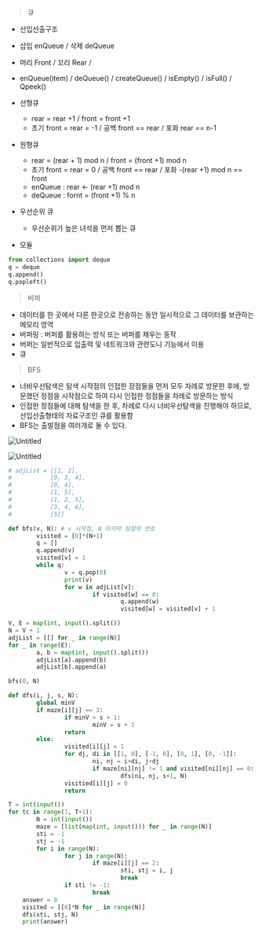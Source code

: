 > 큐
> 
- 선입선출구조
- 삽입 enQueue / 삭제 deQueue
- 머리 Front / 꼬리 Rear /
- enQueue(item) / deQueue() / createQueue() / isEmpty() / isFull() / Qpeek()
- 선형큐
    - rear = rear +1 / front = front +1
    - 초기 front = rear = -1 / 공백 front == rear / 포화 rear == n-1
- 원형큐
    - rear = (rear + 1) mod n / front = (front +1) mod n
    - 초기 front = rear = 0 / 공백 front == rear / 포화 -(rear +1) mod n == front
    - enQueue : rear ← (rear +1) mod n
    - deQueue : fornt = (front +1) % n
- 우선순위 큐
    - 우선순위가 높은 녀석을 먼저 뽑는 큐
    
- 모듈

```python
from collections import deque
q = deque
q.append()
q.popleft()
```

> 버퍼
> 
- 데이터를 한 곳에서 다른 한곳으로 전송하는 동안 일시적으로 그 데이터를 보관하는 메모리 영역
- 버퍼링 : 버퍼를 활용하는 방식 또는 버퍼를 채우는 동작
- 버퍼는 일반적으로 입출력 및 네트워크와 관련도니 기능에서 이용
- 큐

> BFS
> 
- 너비우선탐색은 탐색 시작점의 인접한 장점들을 먼저 모두 차례로 방문한 후에, 방문했던 정점을 시작점으로 하여 다시 인접한 정점들을 차례로 방문하는 방식
- 인접한 정점들에 대해 탐색을 한 후, 차례로 다시 너비우선탐색을 진행해야 하므로, 선입선출형태의 자료구조인 큐를 활용함
- BFS는 출발점을 여러개로 둘 수 있다.

![Untitled](https://s3-us-west-2.amazonaws.com/secure.notion-static.com/a2d8bc12-2b46-41d2-b924-3f7a2ac58f34/Untitled.png)

![Untitled](https://s3-us-west-2.amazonaws.com/secure.notion-static.com/f5762c82-ac7c-48bc-a37d-79eec9c5ffb1/Untitled.png)

```python
# adjList = [[1, 2],
# 		    [0, 3, 4],
# 		    [0, 4],
# 		    [1, 5],
# 		    [1, 2, 5],
# 		    [3, 4, 6],
# 		    [5]]

def bfs(v, N): # v 시작점, N 마지막 정점의 번호
		visited = [0]*(N+1)
		q = []
		q.append(v)
		visited[v] = 1
		while q:
				v = q.pop(0)
				print(v)
				for w in adjList[v]:
						if visited[w] == 0:
								q.append(w)
								visited[w] = visited[v] + 1

V, E = map(int, input().split())
N = V + 1
adjList = [[] for _ in range(N)]
for _ in range(E):
		a, b = map(int, input().split())
		adjList[a].append(b)
		adjList[b].append(a)

bfs(0, N)
```

```python
def dfs(i, j, s, N):
		global minV
		if maze[i][j] == 3:
				if minV > s + 1:
						minV = s + 1
				return
		else:
				visited[i][j] = 1
				for dj, di in [[1, 0], [-1, 0], [0, 1], [0, -1]]:
						ni, nj = i+di, j+dj
						if maze[ni][nj] != 1 and visited[ni][nj] == 0:
								dfs(ni, nj, s+1, N)
				visitied[i][j] = 0
				return

T = int(input())
for tc in range(1, T+1):
		N = int(input())
		maze = [list(map(int, input())) for _ in range(N)]
		sti = -1
		stj = -1
		for i in range(N):
				for j in range(N):
						if maze[i][j] == 2:
								sti, stj = i, j
								break
				if sti != -1:
						break
	answer = 0
	visited = [[0]*N for _ in range(N)]
	dfs(sti, stj, N)
	print(answer)
```
